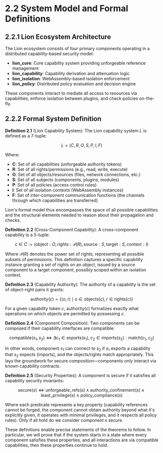 # 2.2 System Model and Formal Definitions

## 2.2.1 Lion Ecosystem Architecture

The Lion ecosystem consists of four primary components operating in a
distributed capability-based security model:

- **lion\_core**: Core capability system providing unforgeable reference
  management
- **lion\_capability**: Capability derivation and attenuation logic
- **lion\_isolation**: WebAssembly-based isolation enforcement
- **lion\_policy**: Distributed policy evaluation and decision engine

These components interact to mediate all access to resources via capabilities,
enforce isolation between plugins, and check policies on-the-fly.

## 2.2.2 Formal System Definition

**Definition 2.1** (Lion Capability System): The Lion capability system $L$ is
defined as a 7-tuple:

$$L = (C, R, O, S, P, I, F)$$

Where:

- **C**: Set of all capabilities (unforgeable authority tokens)
- **R**: Set of all rights/permissions (e.g., read, write, execute)
- **O**: Set of all objects/resources (files, network connections, etc.)
- **S**: Set of all subjects (components, plugins, modules)
- **P**: Set of all policies (access control rules)
- **I**: Set of all isolation contexts (WebAssembly instances)
- **F**: Set of inter-component communication functions (the channels through
  which capabilities are transferred)

Lion's formal model thus encompasses the space of all possible capabilities and
the structural elements needed to reason about their propagation and checks.

**Definition 2.2** (Cross-Component Capability): A cross-component capability is
a 5-tuple:

$$c \in C := (\text{object}: O, \text{rights}: \mathcal{P}(R), \text{source}: S, \text{target}: S, \text{context}: I)$$

Where $\mathcal{P}(R)$ denotes the power set of rights, representing all
possible subsets of permissions. This definition captures a specific capability
instance granting a set of rights on an object, issued by a source component to
a target component, possibly scoped within an isolation context.

**Definition 2.3** (Capability Authority): The authority of a capability is the
set of object-right pairs it grants:

$$\text{authority}(c) = \{(o, r) \mid o \in \text{objects}(c), r \in \text{rights}(c)\}$$

For a given capability token $c$, $\text{authority}(c)$ formalizes exactly what
operations on which objects are permitted by possessing $c$.

**Definition 2.4** (Component Composition): Two components can be composed if
their capability interfaces are compatible:

$$\text{compatible}(s_1, s_2) \iff \exists c_1 \in \text{exports}(s_1), c_2 \in \text{imports}(s_2) : \text{match}(c_1, c_2)$$

In other words, component $s_1$ can connect to $s_2$ if $s_1$ exports a
capability that $s_2$ expects (imports), and the objects/rights match
appropriately. This lays the groundwork for secure composition—components only
interact via known capability contracts.

**Definition 2.5** (Security Properties): A component is secure if it satisfies
all capability security invariants:

$$\text{secure}(s) \iff \text{unforgeable\_refs}(s) \land \text{authority\_confinement}(s) \land \text{least\_privilege}(s) \land \text{policy\_compliance}(s)$$

Where each predicate represents a key property (capability references cannot be
forged, the component cannot obtain authority beyond what it's explicitly given,
it operates with minimal privileges, and it respects all policy rules). Only if
all hold do we consider component _s_ secure.

These definitions enable precise statements of the theorems to follow. In
particular, we will prove that if the system starts in a state where every
component satisfies these properties, and all interactions are via compatible
capabilities, then these properties continue to hold.
